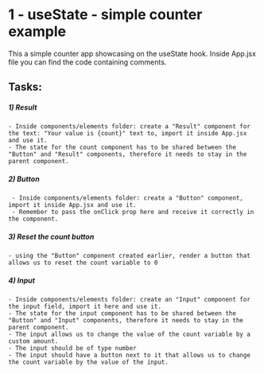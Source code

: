 # 1 - useState - simple counter example

This a simple counter app showcasing on the useState hook.
Inside App.jsx file you can find the code containing comments.

## Tasks:

##### 1) Result
    - Inside components/elements folder: create a "Result" component for the text: "Your value is {count}" text to, import it inside App.jsx and use it.
    - The state for the count component has to be shared between the "Button" and "Result" components, therefore it needs to stay in the parent component.

##### 2) Button
     - Inside components/elements folder: create a "Button" component, import it inside App.jsx and use it.
     - Remember to pass the onClick prop here and receive it correctly in the component.

##### 3) Reset the count button
    - using the "Button" component created earlier, render a button that allows us to reset the count variable to 0

##### 4) Input
    - Inside components/elements folder: create an "Input" component for the input field, import it here and use it.
    - The state for the input component has to be shared between the "Button" and "Input" components, therefore it needs to stay in the parent component.
    - The input allows us to change the value of the count variable by a custom amount.
    - The input should be of type number
    - The input should have a button next to it that allows us to change the count variable by the value of the input.
